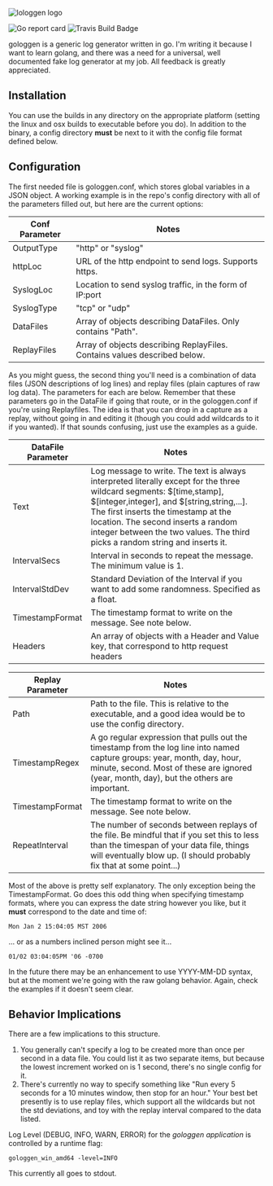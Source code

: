 ![lologgen logo](http://i.imgur.com/xv2D2lE.png)

![Go report card](http://goreportcard.com/badge/ftwynn/gologgen) ![Travis Build Badge](https://travis-ci.org/FTWynn/gologgen.svg?branch=master)

gologgen is a generic log generator written in go. I'm writing it because I want to learn golang, and there was a need for a universal, well documented fake log generator at my job. All feedback is greatly appreciated.

## Installation

You can use the builds in any directory on the appropriate platform (setting the linux and osx builds to executable before you do). In addition to the binary, a config directory **must** be next to it with the config file format defined below.

## Configuration

The first needed file is gologgen.conf, which stores global variables in a JSON object. A working example is in the repo's config directory with all of the parameters filled out, but here are the current options:

Conf Parameter | Notes
--------- | -----
OutputType | "http" or "syslog"
httpLoc | URL of the http endpoint to send logs. Supports https.
SyslogLoc | Location to send syslog traffic, in the form of IP:port
SyslogType | "tcp" or "udp"
DataFiles | Array of objects describing DataFiles. Only contains "Path".
ReplayFiles | Array of objects describing ReplayFiles. Contains values described below.

As you might guess, the second thing you'll need is a combination of data files (JSON descriptions of log lines) and replay files (plain captures of raw log data). The parameters for each are below. Remember that these parameters go in the DataFile if going that route, or in the gologgen.conf if you're using Replayfiles. The idea is that you can drop in a capture as a replay, without going in and editing it (though you could add wildcards to it if you wanted). If that sounds confusing, just use the examples as a guide.

DataFile Parameter | Notes
--------- | -----
Text | Log message to write. The text is always interpreted literally except for the three wildcard segments: $[time,stamp], $[integer,integer], and $[string,string,...]. The first inserts the timestamp at the location. The second inserts a random integer between the two values. The third picks a random string and inserts it.
IntervalSecs | Interval in seconds to repeat the message. The minimum value is 1.
IntervalStdDev | Standard Deviation of the Interval if you want to add some randomness. Specified as a float.
TimestampFormat | The timestamp format to write on the message. See note below.
Headers | An array of objects with a Header and Value key, that correspond to http request headers

Replay Parameter | Notes
--------- | -----
Path | Path to the file. This is relative to the executable, and a good idea would be to use the config directory.
TimestampRegex | A go regular expression that pulls out the timestamp from the log line into named capture groups: year, month, day, hour, minute, second. Most of these are ignored (year, month, day), but the others are important.
TimestampFormat | The timestamp format to write on the message. See note below.
RepeatInterval | The number of seconds between replays of the file. Be mindful that if you set this to less than the timespan of your data file, things will eventually blow up. (I should probably fix that at some point...)

Most of the above is pretty self explanatory. The only exception being the TimestampFormat. Go does this odd thing when specifying timestamp formats, where you can express the date string however you like, but it **must** correspond to the date and time of:

    Mon Jan 2 15:04:05 MST 2006

... or as a numbers inclined person might see it...

    01/02 03:04:05PM '06 -0700

In the future there may be an enhancement to use YYYY-MM-DD syntax, but at the moment we're going with the raw golang behavior. Again, check the examples if it doesn't seem clear.

## Behavior Implications

There are a few implications to this structure.

1. You generally can't specify a log to be created more than once per second in a data file. You could list it as two separate items, but because the lowest increment worked on is 1 second, there's no single config for it.
2. There's currently no way to specify something like "Run every 5 seconds for a 10 minutes window, then stop for an hour." Your best bet presently is to use replay files, which support all the wildcards but not the std deviations, and toy with the replay interval compared to the data listed.

Log Level (DEBUG, INFO, WARN, ERROR) for the *gologgen application* is controlled by a runtime flag:

    gologgen_win_amd64 -level=INFO

This currently all goes to stdout.
